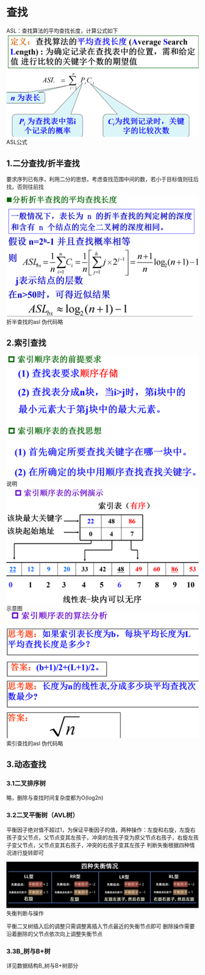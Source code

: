 # 查找
ASL：查找算法的平均查找长度，计算公式如下![输入图片说明](/imgs/2025-06-14/m11GnljL3oW8sTGL.png)ASL公式
## 1.二分查找/折半查找
要求序列已有序，利用二分的思想，考虑查找范围中间的数，若小于目标值则往后找，否则往前找

![输入图片说明](/imgs/2025-06-14/u564RlRf8aNhVe2t.png)折半查找的asl
伪代码略
## 2.索引查找
![输入图片说明](/imgs/2025-06-14/mM0XXXkesEmKPfHU.png)说明
![输入图片说明](/imgs/2025-06-14/J8YSp7dQYNWfE48i.png)示意图
![输入图片说明](/imgs/2025-06-14/ox2MQnIdWvRCvLFw.png)索引查找的asl
伪代码略
## 3.动态查找
### 3.1二叉排序树
略，删除与查找时间复杂度都为O(log2n)
### 3.2二叉平衡树（AVL树）
平衡因子绝对值不超过1，为保证平衡因子的值，两种操作：左旋和右旋，左旋右孩子变父节点，父节点变其左孩子，冲突的左孩子变为原父节点右孩子，右旋左孩子变父节点，父节点变其右孩子，冲突的右孩子变其左孩子
判断失衡根据四种情况进行旋转即可

![输入图片说明](/imgs/2025-06-14/HQpOCwLFgiVcCD8U.png)失衡判断与操作

平衡二叉树插入后的调整只需调整离插入节点最近的失衡节点即可
删除操作需要沿着删除的父节点依次向上调整失衡节点
### 3.3B_树与B+树
详见数据结构B_树与B+树部分
## 
<!--stackedit_data:
eyJoaXN0b3J5IjpbLTUzODc5MzE0MV19
-->